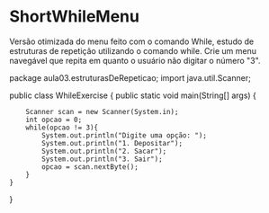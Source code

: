 # ShortWhileMenu
Versão otimizada do menu feito com o comando While, estudo de estruturas de repetição utilizando o comando while. Crie um menu navegável que repita em quanto o usuário não digitar o número "3".

package aula03.estruturasDeRepeticao;
import java.util.Scanner;

public class WhileExercise {
    public static void main(String[] args) {

        Scanner scan = new Scanner(System.in);
        int opcao = 0;
        while(opcao != 3){
            System.out.println("Digite uma opção: ");
            System.out.println("1. Depositar");
            System.out.println("2. Sacar");
            System.out.println("3. Sair");
            opcao = scan.nextByte();
        }
    }
}
